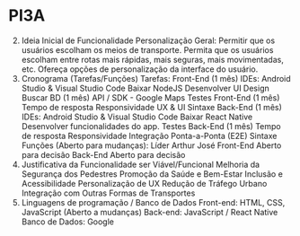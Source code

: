 # PI3A

  2. Ideia Inicial de Funcionalidade
Personalização Geral:
Permitir que os usuários escolham os meios de transporte.
Permita que os usuários escolham entre rotas mais rápidas, mais seguras, mais movimentadas, etc.
Ofereça opções de personalização da interface do usuário.
  3. Cronograma (Tarefas/Funções)
Tarefas:
Front-End (1 mês)
IDEs: Android Studio & Visual Studio Code
Baixar NodeJS
Desenvolver UI Design
Buscar BD (1 mês)
API / SDK - Google Maps
Testes Front-End (1 mês)
Tempo de resposta
Responsividade
UX & UI
Sintaxe
Back-End (1 mês)
IDEs: Android Studio & Visual Studio Code
Baixar React Native
Desenvolver funcionalidades do app.
Testes Back-End (1 mês)
Tempo de resposta
Responsividade
Integração
Ponta-a-Ponta (E2E)
Sintaxe
Funções (Aberto para mudanças):
Líder
Arthur José
Front-End
Aberto para decisão
Back-End
Aberto para decisão
  4. Justificativa da Funcionalidade ser Viável/Funcional
Melhoria da Segurança dos Pedestres
Promoção da Saúde e Bem-Estar
Inclusão e Acessibilidade
Personalização de UX
Redução de Tráfego Urbano
Integração com Outras Formas de Transportes
5. Linguagens de programação / Banco de Dados
Front-end: HTML, CSS, JavaScript (Aberto a mudanças)
Back-end: JavaScript / React Native
Banco de Dados: Google


